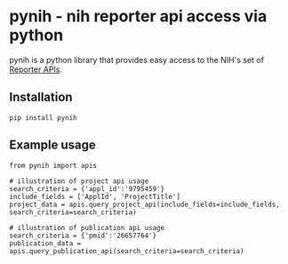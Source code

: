# pynih - nih reporter api access via python

pynih is a python library that provides easy access to the NIH's set of [Reporter APIs](https://api.reporter.nih.gov/).

## Installation

`pip install pynih`

## Example usage

```
from pynih import apis

# illustration of project api usage
search_criteria = {'appl_id':'9795459'}
include_fields = ['ApplId', 'ProjectTitle']
project_data = apis.query_project_api(include_fields=include_fields, search_criteria=search_criteria)

# illustration of publication api usage
search_criteria = {'pmid':'26657764'}
publication_data = apis.query_publication_api(search_criteria=search_criteria)
```
